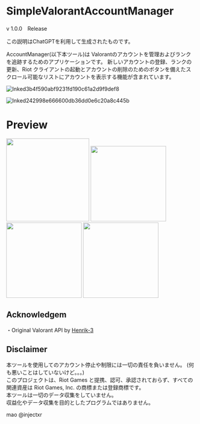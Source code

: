 # SimpleValorantAccountManager

v 1.0.0　Release

この説明はChatGPTを利用して生成されたものです。

AccountManager(以下本ツール)は Valorantのアカウントを管理およびランクを追跡するためのアプリケーションです。 
新しいアカウントの登録、ランクの更新、Riot クライアントの起動とアカウントの削除のためのボタンを備えたスクロール可能なリストにアカウントを表示する機能が含まれています。

![Inked3b4f590abf9231fd190c61a2d9f9def8](https://github.com/injectxr/SimpleValorantAccountManager/assets/90289410/cccd93b7-4e0f-463c-b069-ac055209a6f0)



![Inked242998e666600db36dd0e6c20a8c445b](https://github.com/injectxr/SimpleValorantAccountManager/assets/90289410/a9a01d03-4dd3-441c-944c-4fdc9ecfe51d)

 
 
# **Preview**
<img src="https://github.com/injectxr/SimpleValorantAccountManager/assets/90289410/4762feb0-5043-4794-b785-4a55356c4388)" width="220">
<img src="https://github.com/injectxr/SimpleValorantAccountManager/assets/90289410/fe6b4799-ab50-4f4b-9e1c-6a989db1984a" width="200">
<img src="https://github.com/injectxr/SimpleValorantAccountManager/assets/90289410/2cd877b0-e544-4487-8804-0d95f4ed54a2" width="200">
<img src="https://github.com/injectxr/SimpleValorantAccountManager/assets/90289410/61664040-e79c-432d-bba2-6b1e813d9fdd" width="200">


</br>

## **Acknowledgem**
・Original Valorant API by [Henrik-3](https://github.com/Henrik-3)
## **Disclaimer**

本ツールを使用してのアカウント停止や制限には一切の責任を負いません。	(何も悪いことはしていないけど。。。)</br>
このプロジェクトは、Riot Games と提携、認可、承認されておらず、すべての関連資産は Riot Games, Inc. の商標または登録商標です。</br>
本ツールは一切のデータ収集をしていません。</br>
収益化やデータ収集を目的としたプログラムではありません。</br>


mao 
@injectxr
